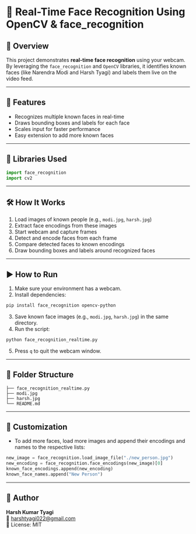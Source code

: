# 👤 Real-Time Face Recognition Using OpenCV & face_recognition

## 📌 Overview
This project demonstrates **real-time face recognition** using your webcam. By leveraging the `face_recognition` and `OpenCV` libraries, it identifies known faces (like Narendra Modi and Harsh Tyagi) and labels them live on the video feed.

---

## 🎯 Features
- Recognizes multiple known faces in real-time
- Draws bounding boxes and labels for each face
- Scales input for faster performance
- Easy extension to add more known faces

---

## 🧰 Libraries Used
```python
import face_recognition
import cv2
```

---

## 🛠️ How It Works
1. Load images of known people (e.g., `modi.jpg`, `harsh.jpg`)
2. Extract face encodings from these images
3. Start webcam and capture frames
4. Detect and encode faces from each frame
5. Compare detected faces to known encodings
6. Draw bounding boxes and labels around recognized faces

---

## ▶️ How to Run
1. Make sure your environment has a webcam.
2. Install dependencies:
```bash
pip install face_recognition opencv-python
```
3. Save known face images (e.g., `modi.jpg`, `harsh.jpg`) in the same directory.
4. Run the script:
```bash
python face_recognition_realtime.py
```
5. Press `q` to quit the webcam window.

---

## 📁 Folder Structure
```
├── face_recognition_realtime.py
├── modi.jpg
├── harsh.jpg
└── README.md
```

---

## 🧪 Customization
- To add more faces, load more images and append their encodings and names to the respective lists:
```python
new_image = face_recognition.load_image_file("./new_person.jpg")
new_encoding = face_recognition.face_encodings(new_image)[0]
known_face_encodings.append(new_encoding)
known_face_names.append("New Person")
```

---

## 👤 Author
**Harsh Kumar Tyagi**  
📧 [harshtyagi022@gmail.com](mailto:harshtyagi022@gmail.com)  
🪪 License: MIT
